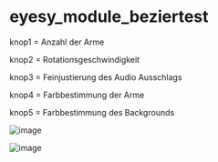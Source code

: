 # eyesy_module_beziertest

knop1 = Anzahl der Arme

knop2 = Rotationsgeschwindigkeit

knop3 = Feinjustierung des Audio Ausschlags

knop4 = Farbbestimmung der Arme

knop5 = Farbbestimmung des Backgrounds

![image](https://user-images.githubusercontent.com/22832456/160401784-4b2928c5-335e-409c-979d-5c0e2b3deb13.png)

![image](https://user-images.githubusercontent.com/22832456/160401928-e8c172ad-c426-46b5-b231-db703939607a.png)
